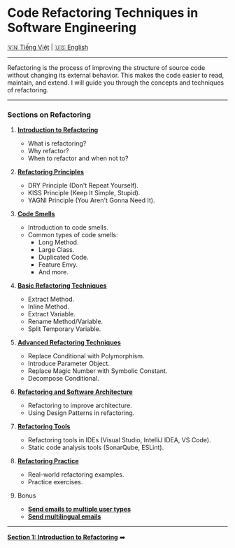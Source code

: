 # Code Refactoring Techniques in Software Engineering


[🇻🇳 Tiếng Việt](/vi/README.md) | [🇺🇸 English](README.md)

___

Refactoring is the process of improving the structure of source code without changing its external behavior. This makes the code easier to read, maintain, and extend. I will guide you through the concepts and techniques of refactoring.

---

### **Sections on Refactoring**
1. **[Introduction to Refactoring](/en/section1-introduction-to-refactoring.md)**
   - What is refactoring?
   - Why refactor?
   - When to refactor and when not to?

2. **[Refactoring Principles](/en/section2-refactoring-principles.md)**
   - DRY Principle (Don't Repeat Yourself).
   - KISS Principle (Keep It Simple, Stupid).
   - YAGNI Principle (You Aren't Gonna Need It).

3. **[Code Smells](/en/section3-code-smells.md)**
   - Introduction to code smells.
   - Common types of code smells:
     - Long Method.
     - Large Class.
     - Duplicated Code.
     - Feature Envy.
     - And more.

4. **[Basic Refactoring Techniques](/en/section4-basic-refactoring-techniques.md)**
   - Extract Method.
   - Inline Method.
   - Extract Variable.
   - Rename Method/Variable.
   - Split Temporary Variable.

5. **[Advanced Refactoring Techniques](/en/section5-advanced-refactoring-techniques.md)**
   - Replace Conditional with Polymorphism.
   - Introduce Parameter Object.
   - Replace Magic Number with Symbolic Constant.
   - Decompose Conditional.

6. **[Refactoring and Software Architecture](/en/section6-refactoring-and-software-architecture.md)**
   - Refactoring to improve architecture.
   - Using Design Patterns in refactoring.

7. **[Refactoring Tools](/en/section7-refactoring-tools.md)**
   - Refactoring tools in IDEs (Visual Studio, IntelliJ IDEA, VS Code).
   - Static code analysis tools (SonarQube, ESLint).

8. **[Refactoring Practice](/en/section8-refactoring-practice.md)**
   - Real-world refactoring examples.
   - Practice exercises.

9. Bonus
   - **[Send emails to multiple user types](/en/bonus1-send-emails-to-multiple-user-types.md)**
   - **[Send multilingual emails](/en/bonus2-send-multilingual-emails.md)**

---

**[Section 1: Introduction to Refactoring](/en/section1-introduction-to-refactoring.md)** ➡️
